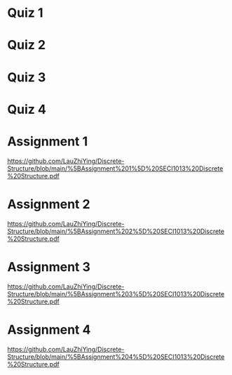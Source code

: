 # Quiz 1


# Quiz 2


# Quiz 3


# Quiz 4
# Assignment 1

https://github.com/LauZhiYing/Discrete-Structure/blob/main/%5BAssignment%201%5D%20SECI1013%20Discrete%20Structure.pdf

# Assignment 2

https://github.com/LauZhiYing/Discrete-Structure/blob/main/%5BAssignment%202%5D%20SECI1013%20Discrete%20Structure.pdf

# Assignment 3

https://github.com/LauZhiYing/Discrete-Structure/blob/main/%5BAssignment%203%5D%20SECI1013%20Discrete%20Structure.pdf

# Assignment 4

https://github.com/LauZhiYing/Discrete-Structure/blob/main/%5BAssignment%204%5D%20SECI1013%20Discrete%20Structure.pdf
